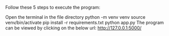Follow these 5 steps to execute the program:

Open the terminal in the file directory
python -m venv venv
source venv/bin/activate
pip install -r requirements.txt
python app.py
The program can be viewed by clicking on the below url: http://127.0.0.1:5000/
